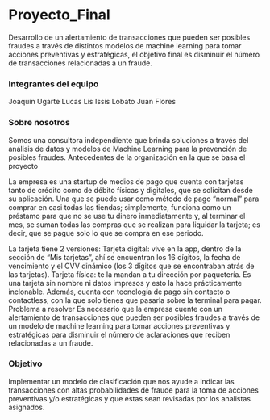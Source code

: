 # Proyecto_Final
 Desarrollo de un alertamiento de transacciones que pueden ser posibles fraudes a través de distintos modelos de machine learning para tomar acciones preventivas y estratégicas, el objetivo final es disminuir el número de transacciones relacionadas a un fraude.


### Integrantes del equipo

Joaquín Ugarte
Lucas Lis
Issis Lobato
Juan Flores

### Sobre nosotros
Somos una consultora independiente que brinda soluciones a través del análisis de datos y modelos de Machine Learning para la prevención de posibles fraudes.
Antecedentes de la organización en la que se basa el proyecto

La empresa es una startup de medios de pago que cuenta con tarjetas tanto de crédito como de débito físicas y digitales, que se solicitan desde su aplicación. Una que se puede usar como método de pago “normal” para comprar en casi todas las tiendas; simplemente, funciona como un préstamo para que no se use tu dinero inmediatamente y, al terminar el mes, se suman todas las compras que se realizan para liquidar la tarjeta; es decir, que se pague solo lo que se compra en ese periodo.

La tarjeta tiene 2 versiones:
Tarjeta digital: vive en la app, dentro de la sección de “Mis tarjetas”, ahí se encuentran los 16 dígitos, la fecha de vencimiento y el CVV dinámico (los 3 dígitos que se encontraban atrás de las tarjetas).
Tarjeta física: te la mandan a tu dirección por paquetería. Es una tarjeta sin nombre ni datos impresos y esto la hace prácticamente inclonable. Además, cuenta con tecnología de pago sin contacto o contactless, con la que solo tienes que pasarla sobre la terminal para pagar. 
Problema a resolver
Es necesario que la empresa cuente con un alertamiento de transacciones que pueden ser posibles fraudes a través de un modelo de machine learning para tomar acciones preventivas y estratégicas para disminuir el número de aclaraciones que reciben relacionadas a un fraude.

### Objetivo

Implementar un modelo de clasificación que nos ayude a indicar las transacciones con altas probabilidades de fraude para la toma de acciones preventivas y/o estratégicas y que estas sean revisadas por los analistas asignados.
